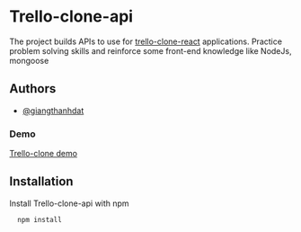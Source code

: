 # Trello-clone-api

The project builds APIs to use for [trello-clone-react](https://github.com/GiangThanhDat/trello-clone-frontend) applications. Practice problem solving skills and reinforce some front-end knowledge like NodeJs, mongoose

## Authors

- [@giangthanhdat](https://github.com/GiangThanhDat)

### Demo

[Trello-clone demo](https://gthanhdat-trello-clone.firebaseapp.com)

## Installation

Install Trello-clone-api with npm

```bash
  npm install
```
